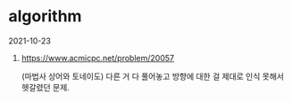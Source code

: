 # algorithm

2021-10-23

1. https://www.acmicpc.net/problem/20057

   (마법사 상어와 토네이도) 다른 거 다 풀어놓고 방향에 대한 걸 제대로 인식 못해서 헷갈렸던 문제.